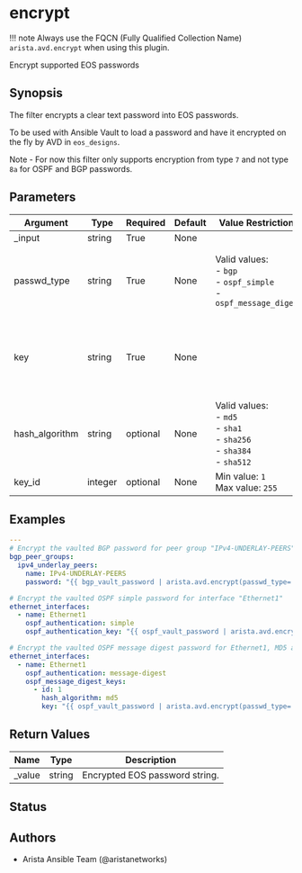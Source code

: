 # encrypt

!!! note
    Always use the FQCN (Fully Qualified Collection Name) `arista.avd.encrypt` when using this plugin.

Encrypt supported EOS passwords

## Synopsis

The filter encrypts a clear text password into EOS passwords\.

To be used with Ansible Vault to load a password and have it encrypted on the fly by AVD in <code>eos\_designs</code>\.

Note \- For now this filter only supports encryption from type <code>7</code> and not type <code>8a</code> for OSPF and BGP passwords\.

## Parameters

| Argument | Type | Required | Default | Value Restrictions | Description |
| -------- | ---- | -------- | ------- | ------------------ | ----------- |
| _input | string | True | None |  | Clear text password to be encrypted\. |
| passwd_type | string | True | None | Valid values:<br>- <code>bgp</code><br>- <code>ospf_simple</code><br>- <code>ospf_message_digest</code> | Type of password to encrypt\.<br><code>bgp</code> and <code>ospf\_simple</code> requires the <em>password</em> and <em>key</em> inputs\.<br><code>ospf\_message\_digest</code> requires the <em>password</em>\, <em>key</em>\, <em>hash\_algorithm</em>\, <em>key\_id</em> inputs\. |
| key | string | True | None |  | Encryption key\. The value depends on the type of password\.<br>For BGP passwords\, the key is the Neighbor IP or the BGP Peer Group Name in EOS\.<br>For OSPF passwords\, the key is the interface name \(e\.g\.\, <code>Ethernet1</code>\)\. |
| hash_algorithm | string | optional | None | Valid values:<br>- <code>md5</code><br>- <code>sha1</code><br>- <code>sha256</code><br>- <code>sha384</code><br>- <code>sha512</code> | Hash algorithm to use with <em>passwd\_type\=\"ospf\_message\_digest\"</em>\. |
| key_id | integer | optional | None | Min value: <code>1</code><br>Max value: <code>255</code> | Key ID to use with <em>passwd\_type\=\"ospf\_message\_digest\"</em>\. |

## Examples

```yaml
---
# Encrypt the vaulted BGP password for peer group "IPv4-UNDERLAY-PEERS"
bgp_peer_groups:
  ipv4_underlay_peers:
    name: IPv4-UNDERLAY-PEERS
    password: "{{ bgp_vault_password | arista.avd.encrypt(passwd_type='bgp', key='IPv4-UNDERLAY-PEERS') }}"

# Encrypt the vaulted OSPF simple password for interface "Ethernet1"
ethernet_interfaces:
  - name: Ethernet1
    ospf_authentication: simple
    ospf_authentication_key: "{{ ospf_vault_password | arista.avd.encrypt(passwd_type='ospf_simple', key='Ethernet1') }}"

# Encrypt the vaulted OSPF message digest password for Ethernet1, MD5 and key id 1
ethernet_interfaces:
  - name: Ethernet1
    ospf_authentication: message-digest
    ospf_message_digest_keys:
      - id: 1
        hash_algorithm: md5
        key: "{{ ospf_vault_password | arista.avd.encrypt(passwd_type='ospf_message_digest', key='Ethernet1', hash_algorithm='md5', key_id='1') }}"
```

## Return Values

| Name | Type | Description |
| ---- | ---- | ----------- |
| _value | string | Encrypted EOS password string\. |

## Status

## Authors

- Arista Ansible Team (@aristanetworks)

